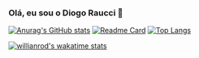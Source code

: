 ### Olá, eu sou o Diogo Raucci 👋
[![Anurag's GitHub stats](https://github-readme-stats.vercel.app/api?username=diogoraucci)](https://github.com/anuraghazra/github-readme-stats)
[![Readme Card](https://github-readme-stats.vercel.app/api/pin/?username=diogoraucci&repo=github-readme-stats)](https://github.com/anuraghazra/github-readme-stats)
[![Top Langs](https://github-readme-stats.vercel.app/api/top-langs/?username=diogoraucci&layout=compact)](https://github.com/anuraghazra/github-readme-stats)

[![willianrod's wakatime stats](https://github-readme-stats.vercel.app/api/wakatime?username=diogoraucci)](https://github.com/anuraghazra/github-readme-stats)
<!--
**diogoraucci/diogoraucci** is a ✨ _special_ ✨ repository because its `README.md` (this file) appears on your GitHub profile.

Here are some ideas to get you started:

- 🔭 I’m currently working on ...
- 🌱 I’m currently learning ...
- 👯 I’m looking to collaborate on ...
- 🤔 I’m looking for help with ...
- 💬 Ask me about ...
- 📫 How to reach me: ...
- 😄 Pronouns: ele/dele
- ⚡ Fun fact: ...
-->
